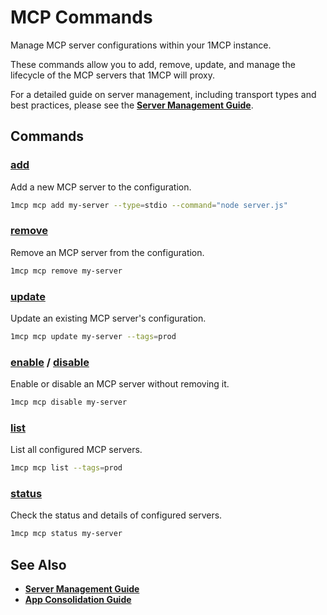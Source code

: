 # MCP Commands

Manage MCP server configurations within your 1MCP instance.

These commands allow you to add, remove, update, and manage the lifecycle of the MCP servers that 1MCP will proxy.

For a detailed guide on server management, including transport types and best practices, please see the **[Server Management Guide](../../guide/server-management.md)**.

## Commands

### [add](./add.md)

Add a new MCP server to the configuration.

```bash
1mcp mcp add my-server --type=stdio --command="node server.js"
```

### [remove](./remove.md)

Remove an MCP server from the configuration.

```bash
1mcp mcp remove my-server
```

### [update](./update.md)

Update an existing MCP server's configuration.

```bash
1mcp mcp update my-server --tags=prod
```

### [enable](./enable.md) / [disable](./disable.md)

Enable or disable an MCP server without removing it.

```bash
1mcp mcp disable my-server
```

### [list](./list.md)

List all configured MCP servers.

```bash
1mcp mcp list --tags=prod
```

### [status](./status.md)

Check the status and details of configured servers.

```bash
1mcp mcp status my-server
```

## See Also

- **[Server Management Guide](../../guide/server-management.md)**
- **[App Consolidation Guide](../../guide/app-consolidation.md)**
